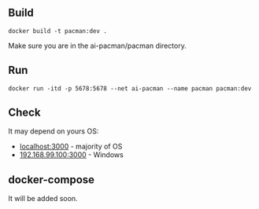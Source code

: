 ## Build
`docker build -t pacman:dev .`

Make sure you are in the ai-pacman/pacman directory.

## Run
`docker run -itd -p 5678:5678 --net ai-pacman --name pacman pacman:dev`

## Check 
It may depend on yours OS:
- [localhost:3000](http://localhost:5678/) - majority of OS
- [192.168.99.100:3000](http://192.168.99.100:5678/) - Windows

## docker-compose
It will be added soon.
